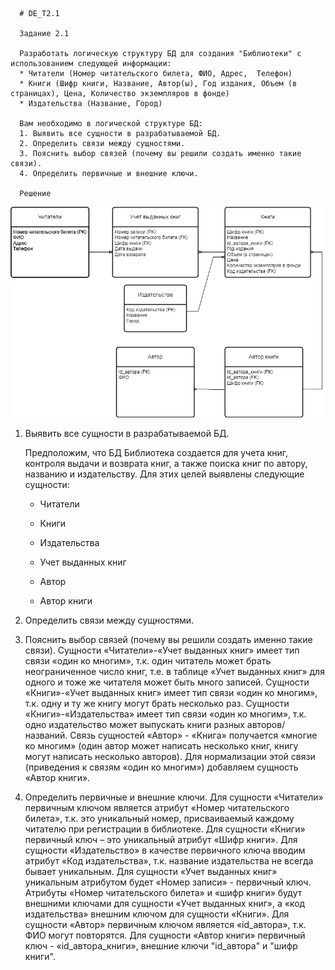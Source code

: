 ﻿      # DE_T2.1
      
      Задание 2.1
      
      Разработать логическую структуру БД для создания "Библиотеки" с использованием следующей информации:
      * Читатели (Номер читательского билета, ФИО, Адрес,  Телефон)
      * Книги (Шифр книги, Название, Автор(ы), Год издания, Объем (в страницах), Цена, Количество экземпляров в фонде)
      * Издательства (Название, Город)
      
      Вам необходимо в логической структуре БД:
      1. Выявить все сущности в разрабатываемой БД.
      2. Определить связи между сущностями.
      3. Пояснить выбор связей (почему вы решили создать именно такие связи).
      4. Определить первичные и внешние ключи.
       
      Решение
![Image alt](https://github.com/MOMIV/DE_T2.1/raw/main/Схема%20БД.png)
1. Выявить все сущности в разрабатываемой БД.

      Предположим, что БД Библиотека создается для учета книг,  контроля выдачи и возврата книг, а также поиска книг по автору, названию и издательству. Для этих целей выявлены следующие сущности:

      * Читатели

      * Книги

      * Издательства

      * Учет выданных книг

      * Автор

      * Автор книги

2. Определить связи между сущностями.
3. Пояснить выбор связей (почему вы решили создать именно такие связи).
      Сущности «Читатели»-«Учет выданных книг» имеет тип связи «один ко многим», т.к. один читатель может брать неограниченное число книг, т.е.  в таблице «Учет выданных книг» для одного и тоже же читателя может быть много записей.
      Сущности «Книги»-«Учет выданных книг» имеет тип связи «один ко многим», т.к. одну и ту же книгу могут брать несколько раз.
      Сущности «Книги»-«Издательства» имеет тип связи «один ко многим», т.к. одно издательство может выпускать книги разных авторов/названий.
      Связь сущностей «Автор» - «Книга» получается «многие ко многим» (один автор может написать несколько книг, книгу могут написать несколько авторов). Для нормализации этой связи (приведения к связям «один ко многим») добавляем сущность «Автор книги».
4. Определить первичные и внешние ключи.
      Для сущности «Читатели» первичным ключом является атрибут «Номер читательского билета», т.к. это уникальный номер, присваиваемый каждому читателю при регистрации в библиотеке.
      Для сущности «Книги» первичный ключ – это уникальный атрибут «Шифр книги».
      Для сущности «Издательство» в качестве первичного ключа вводим атрибут «Код издательства», т.к. название издательства не всегда бывает уникальным.
      Для сущности «Учет выданных книг» уникальным атрибутом будет «Номер записи» - первичный ключ.
      Атрибуты «Номер читательского билета» и «шифр книги» будут внешними ключами для сущности «Учет выданных книг», а «код издательства» внешним ключом для  сущности «Книги».
      Для сущности «Автор» первичным ключом является «id_автора», т.к. ФИО могут повторятся.
      Для сущности «Автор книги»  первичный ключ - «id_автора_книги», внешние ключи "id_автора" и "шифр книги".


